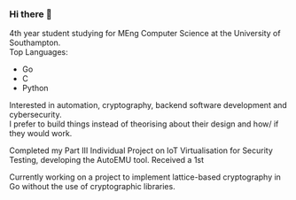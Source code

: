 ### Hi there 👋

4th year student studying for MEng Computer Science at the University of Southampton.  
Top Languages:
 - Go
 - C
 - Python

Interested in automation, cryptography, backend software development and cybersecurity.  
I prefer to build things instead of theorising about their design and how/ if they would work.

Completed my Part III Individual Project on IoT Virtualisation for Security Testing, developing the AutoEMU tool.
Received a 1st

Currently working on a project to implement lattice-based cryptography in Go without the use of cryptographic libraries.
<!--
**hurstie16s/hurstie16s** is a ✨ _special_ ✨ repository because its `README.md` (this file) appears on your GitHub profile.

Here are some ideas to get you started:

- 🔭 I’m currently working on ...
- 🌱 I’m currently learning C
- 👯 I’m looking to collaborate on ...
- 🤔 I’m looking for help with ...
- 💬 Ask me about ...
- 📫 How to reach me: ...
- 😄 Pronouns: ...
- ⚡ Fun fact: ...
-->
